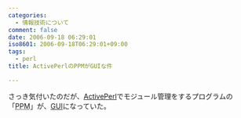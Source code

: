 ```yaml
---
categories:
  - 情報技術について
comment: false
date: 2006-09-18 06:29:01
iso8601: 2006-09-18T06:29:01+09:00
tags:
  - perl
title: ActivePerlのPPMがGUIな件

---
```


<div class="entry-body">
                                 <p>さっき気付いたのだが、<a href="http://www.activestate.com/activeperl/downloads">ActivePerl</a>でモジュール管理をするプログラムの「<acronym title="Perl Package Manager">PPM</acronym>」が、<a title="Graphical User Interface" href="http://e-words.jp/w/GUI.html">GUI</a>になっていた。</p>
                              </div>
    	